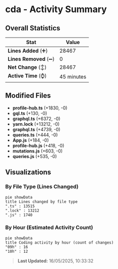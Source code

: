 # cda - Activity Summary 

## Overall Statistics

| Stat                   | Value                                                             |
| ---------------------- | ----------------------------------------------------------------- |
| **Lines Added** (➕)   | 28467                                          |
| **Lines Removed** (➖) | 0                                        |
| **Net Change** (↕)    | 28467                |
| **Active Time** (⌚)   | 45 minutes |


## Modified Files
- **profile-hub.ts** (+1830, -0)
- **gql.ts** (+130, -0)
- **graphql.ts** (+6372, -0)
- **yarn.lock** (+13212, -0)
- **graphql.ts** (+4739, -0)
- **queries.ts** (+444, -0)
- **App.js** (+184, -0)
- **profile-hub.js** (+418, -0)
- **mutations.js** (+603, -0)
- **queries.js** (+535, -0)

## Visualizations

### By File Type (Lines Changed)

```mermaid
pie showData
title Lines changed by file type
".ts" : 13515
".lock" : 13212
".js" : 1740
```

### By Hour (Estimated Activity Count)

```mermaid
pie showData
title Coding activity by hour (count of changes)
"09h" : 16
"10h" : 12
```


> **Last Updated:** 16/05/2025, 10:33:32